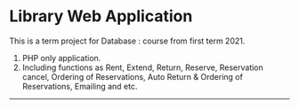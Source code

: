 # Library Web Application
This is a term project for Database : course from first term 2021.
1. PHP only application.
2. Including functions as Rent, Extend, Return, Reserve, Reservation cancel, Ordering of Reservations, Auto Return & Ordering of Reservations, Emailing and etc.
<hr/>
